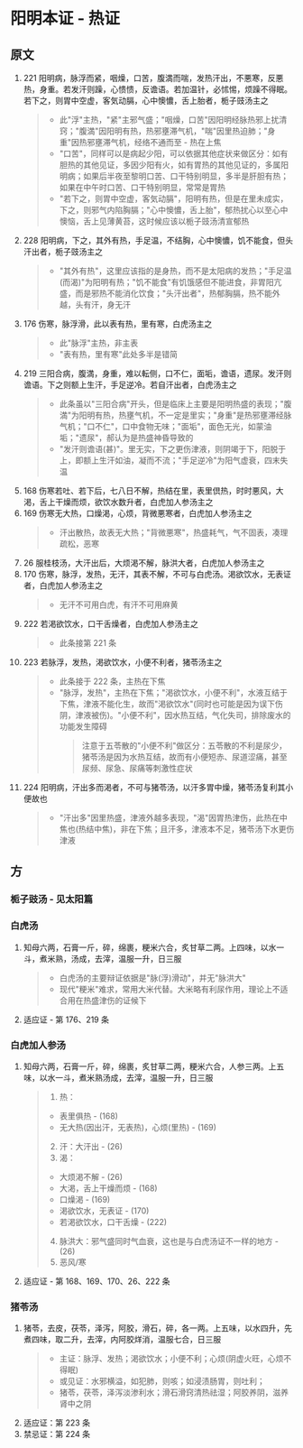# 阳明本证 - 热证

## 原文

1. 221 阳明病，脉浮而紧，咽燥，口苦，腹満而喘，发热汗出，不悪寒，反悪热，身重。若发汗则躁，心愦愦，反谵语。若加温针，必怵惕，烦躁不得眠。若下之，则胃中空虚，客気动膈，心中懊憹，舌上胎者，栀子豉汤主之
   > - 此"浮"主热，"紧"主邪气盛；"咽燥，口苦"因阳明经脉热邪上扰清窍；"腹満"因阳明有热，热邪壅滞气机，"喘"因里热迫肺；"身重"因热邪壅滞气机，经络不通而至 - 热在上焦
   > - "口苦"，同样可以是病起少阳，可以依据其他症状来做区分：如有胆热的其他见证，多因少阳有火，如有胃热的其他见证的，多属阳明病；如果后半夜至黎明口苦、口干特别明显，多半是肝胆有热；如果在中午时口苦、口干特别明显，常常是胃热
   > - "若下之，则胃中空虚，客気动膈"，阳明有热，但是在里未成实，下之，则邪气内陷胸膈；"心中懊憹，舌上胎"，郁热扰心以至心中懊恼，舌上见薄黄苔，这时候应该以栀子豉汤清宣郁热
2. 228 阳明病，下之，其外有热，手足温，不结胸，心中懊憹，饥不能食，但头汗出者，栀子豉汤主之
   > - "其外有热"，这里应该指的是身热，而不是太阳病的发热；"手足温(而渴)"为阳明有热；"饥不能食"有饥饿感但不能进食，非胃阳亢盛，而是邪热不能消化饮食；"头汗出者"，热郁胸膈，热不能外越，头有汗，身无汗
3. 176 伤寒，脉浮滑，此以表有热，里有寒，白虎汤主之
   > - 此"脉浮"主热，非主表
   > - "表有热，里有寒"此处多半是错简
4. 219 三阳合病，腹満，身重，难以転侧，口不仁，面垢，谵语，遗尿。发汗则谵语。下之则额上生汗，手足逆冷。若自汗出者，白虎汤主之
   > - 此条虽以"三阳合病"开头，但是临床上主要是阳明热盛的表现；"腹満"为阳明有热，热壅气机，不一定是里实；"身重"是热邪壅滞经脉气机；"口不仁"，口中食物无味；"面垢"，面色无光，如蒙油垢；"遗尿"，郝认为是热盛神昏导致的
   > - "发汗则谵语(甚)"。里无实，下之更伤津液，则阴竭于下，阳脱于上，即额上生汗如油，凝而不流；"手足逆冷"为阳气虚衰，四末失温
5. 168 伤寒若吐、若下后，七八日不解，热结在里，表里倶热，时时悪风，大渇，舌上干燥而烦，欲饮水数升者，白虎加人参汤主之
6. 169 伤寒无大热，口燥渇，心烦，背微悪寒者，白虎加人参汤主之
   > - 汗出散热，故表无大热；"背微悪寒"，热盛耗气，气不固表，凑理疏松，恶寒
7. 26 服桂枝汤，大汗出后，大烦渇不解，脉洪大者，白虎加人参汤主之
8. 170 伤寒，脉浮，发热，无汗，其表不解，不可与白虎汤。渇欲饮水，无表证者，白虎加人参汤主之
   > - 无汗不可用白虎，有汗不可用麻黄
9. 222 若渇欲饮水，口干舌燥者，白虎加人参汤主之
   > - 此条接第 221 条
10. 223 若脉浮，发热，渇欲饮水，小便不利者，猪苓汤主之
    > - 此条接于 222 条，主热在下焦
    > - "脉浮，发热"，主热在下焦；"渇欲饮水，小便不利"，水液互结于下焦，津液不能化生，故而"渇欲饮水"(同时也可能是因为误下伤阴，津液被伤)。"小便不利"，因水热互结，气化失司，排除废水的功能发生障碍
    >   > 注意于五苓散的"小便不利"做区分：五苓散的不利是尿少，猪苓汤是因为水热互结，故而有小便短赤、尿道涩痛，甚至尿频、尿急、尿痛等刺激性症状
11. 224 阳明病，汗出多而渇者，不可与猪苓汤，以汗多胃中燥，猪苓汤复利其小便故也
    > - "汗出多"因里热盛，津液外越多表现，"渴"因胃热津伤，此热在中焦也(热结中焦)，非在下焦；且汗多，津液本不足，猪苓汤下水更伤津液

## 方

### 栀子豉汤 - 见太阳篇

### 白虎汤

1. 知母六两，石膏一斤，碎，绵裹，粳米六合，炙甘草二两。上四味，以水一斗，煮米熟，汤成，去滓，温服一升，日三服
   > - 白虎汤的主要辩证依据是"脉(浮)滑动"，并无"脉洪大"
   > - 现代"粳米"难求，常用大米代替。大米略有利尿作用，理论上不适合用在热盛津伤的证候下
2. 适应证 - 第 176、219 条

### 白虎加人参汤

1. 知母六两，石膏一斤，碎，绵裹，炙甘草二两，粳米六合，人参三两。上五味，以水一斗，煮米熟汤成，去滓，温服一升，日三服
   > 1. 热：
   >
   > - 表里俱热 - (168)
   > - 无大热(因出汗，无表热)，心烦(里热) - (169)
   >
   > 2. 汗：大汗出 - (26)
   > 3. 渴：
   >
   > - 大烦渇不解 - (26)
   > - 大渇，舌上干燥而烦 - (168)
   > - 口燥渇 - (169)
   > - 渇欲饮水，无表证 - (170)
   > - 若渇欲饮水，口干舌燥 - (222)
   >
   > 4. 脉洪大：邪气盛同时气血衰，这也是与白虎汤证不一样的地方 - (26)
   > 5. 恶风/寒
2. 适应证 - 第 168、169、170、26、222 条

### 猪苓汤

1. 猪苓，去皮，茯苓，泽泻，阿胶，滑石，碎，各一两。上五味，以水四升，先煮四味，取二升，去滓，内阿胶烊消，温服七合，日三服
   > - 主证：脉浮、发热；渇欲饮水；小便不利；心烦(阴虚火旺，心烦不得眠)
   > - 或见证：水邪横溢，如犯肺，则咳；如浸渍肠胃，则吐利；
   > - 猪苓，茯苓，泽泻淡渗利水；滑石滑窍清热祛湿；阿胶养阴，滋养肾中之阴
2. 适应证：第 223 条
3. 禁忌证：第 224 条
